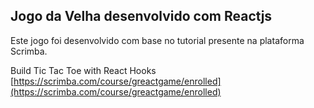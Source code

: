 ## Jogo da Velha desenvolvido com Reactjs

Este jogo foi desenvolvido com base no tutorial presente na plataforma Scrimba.

Build Tic Tac Toe with React Hooks [https://scrimba.com/course/greactgame/enrolled](https://scrimba.com/course/greactgame/enrolled)